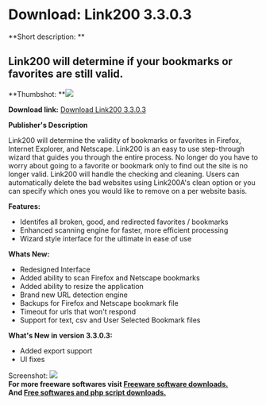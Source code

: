 # Download: Link200 3.3.0.3

**Short description: **

## Link200 will determine if your bookmarks or favorites are still valid.

  
**Thumbshot: **![](http://www.freewarefiles.com/screenshot/link200_md.gif)   
  
**Download link:** [Download Link200 3.3.0.3](http://freesoftwares.boysofts.com/Link_program_18172.html)  
  

**Publisher's Description**  
  

Link200 will determine the validity of bookmarks or favorites in Firefox,
Internet Explorer, and Netscape. Link200 is an easy to use step-through wizard
that guides you through the entire process. No longer do you have to worry
about going to a favorite or bookmark only to find out the site is no longer
valid. Link200 will handle the checking and cleaning. Users can automatically
delete the bad websites using Link200A's clean option or you can specify which
ones you would like to remove on a per website basis.

**Features:**

  * Identifes all broken, good, and redirected favorites / bookmarks 
  * Enhanced scanning engine for faster, more efficient processing 
  * Wizard style interface for the ultimate in ease of use 

**Whats New:**

  * Redesigned Interface 
  * Added ability to scan Firefox and Netscape bookmarks 
  * Added ability to resize the application 
  * Brand new URL detection engine 
  * Backups for Firefox and Netscape bookmark file 
  * Timeout for urls that won't respond 
  * Support for text, csv and User Selected Bookmark files 

**What's New in version 3.3.0.3:**

  * Added export support 
  * UI fixes 

  
  
Screenshot: ![](http://www.freewarefiles.com/screenshot/link200.gif)  
**For more freeware softwares visit [Freeware software downloads.](http://freesoftwares.boysofts.com/)**   
**And [Free softwares and php script downloads.](http://www.boysofts.com/)**

